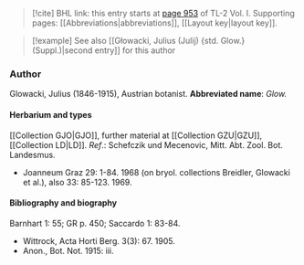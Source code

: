 > [!cite] BHL link: this entry starts at [page 953](https://www.biodiversitylibrary.org/page/33121084) of TL-2 Vol. I.
> Supporting pages: [[Abbreviations|abbreviations]], [[Layout key|layout key]].

> [!example] See also [[Głowacki, Julius (Julij) {std. Glow.} (Suppl.)|second entry]] for this author

### Author

Glowacki, Julius (1846-1915), Austrian botanist. 
**Abbreviated name**: *Glow.*

#### Herbarium and types

[[Collection GJO|GJO]], further material at [[Collection GZU|GZU]], [[Collection LD|LD]].
*Ref*.: Schefczik und Mecenovic, Mitt. Abt. Zool. Bot. Landesmus.
- Joanneum Graz 29: 1-84. 1968 (on bryol. collections Breidler, Glowacki et al.), also 33: 85-123. 1969.

#### Bibliography and biography

Barnhart 1: 55; GR p. 450; Saccardo 1: 83-84.
- Wittrock, Acta Horti Berg. 3(3): 67. 1905.
- Anon., Bot. Not. 1915: iii.

